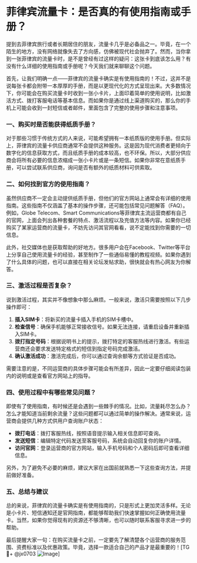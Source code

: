 # 菲律宾流量卡：是否真的有使用指南或手册？

提到去菲律宾旅行或者长期居住的朋友，流量卡几乎是必备品之一。毕竟，在一个陌生的地方，没有网络就像失去了方向感，仿佛被现代社会抛弃了。然而，当你拿到一张菲律宾的流量卡时，是不是曾经有过这样的疑问：这张卡到底该怎么用？有没有什么详细的使用指南或手册呢？今天我们就来聊聊这个问题。

首先，让我们明确一点——菲律宾的流量卡确实是有使用指南的！不过，这并不是说每张卡都会附带一本厚厚的手册，而是以更现代化的方式呈现出来。大多数情况下，你可能会在购买流量卡时收到一张小卡片，上面印着简单的使用说明，比如激活方式、拨打客服电话等基本信息。而如果你是通过线上渠道购买的，那么你的手机上可能会收到一封短信或者邮件，里面包含了完整的使用步骤和注意事项。

### 一、购买时是否能获得纸质手册？
对于那些习惯于传统方式的人来说，可能希望拥有一本纸质版的使用手册。但实际上，菲律宾的流量卡供应商通常不会提供这种服务。这是因为现代消费者更倾向于数字化的信息获取方式，而且纸质手册的成本较高，也不环保。所以，大部分供应商会将所有必要的信息浓缩成一张小卡片或是一条短信。如果你非常在意纸质手册，可以尝试联系供应商，询问是否有额外的纸质材料可供索取。

### 二、如何找到官方的使用指南？
虽然供应商不一定会主动提供纸质手册，但他们的官方网站上通常会有详细的使用指南。这些指南不仅涵盖了基本的操作步骤，还可能包括常见问题解答（FAQ）。例如，Globe Telecom、Smart Communications等菲律宾主流运营商都有自己的官网，上面会列出各种套餐的特点、激活流程以及充值方法等内容。如果你已经购买了某家运营商的流量卡，不妨先访问其官网看看，说不定能找到你需要的一切信息。

此外，社交媒体也是获取帮助的好地方。很多用户会在Facebook、Twitter等平台上分享自己使用流量卡的经验，甚至制作了一些通俗易懂的教程视频。如果你遇到了什么具体的问题，也可以直接在相关论坛发帖求助，很快就会有热心网友为你解答。

### 三、激活过程是否复杂？
说到激活过程，其实并不像想象中那么麻烦。一般来说，激活只需要按照以下几步操作即可：

1. **插入SIM卡**：将新买的流量卡插入手机的SIM卡槽中。
2. **检查信号**：确保手机能够正常接收信号。如果无法连接，请重启设备并重新插入SIM卡。
3. **拨打指定号码**：根据说明书上的提示，拨打特定的客服热线进行激活。有些运营商还会要求发送特定格式的短信到指定号码完成激活。
4. **确认激活成功**：激活完成后，你可以通过查询余额等方式验证是否成功。

需要注意的是，不同运营商的具体步骤可能会有所差异，因此一定要仔细阅读包装内的说明或是查看官方网站上的指导。

### 四、使用过程中有哪些常见问题？
即使有了使用指南，有时候还是会遇到一些棘手的情况。比如，流量耗尽怎么办？怎么才能知道当前剩余流量？这些问题都可以通过简单的操作解决。通常来说，运营商会提供几种方式供用户查询账户状态：

- **拨打电话**：拨打客服热线，按照语音提示输入相关信息即可查询。
- **发送短信**：编辑特定代码发送至客服号码，系统会自动回复你的账户详情。
- **访问官网**：登录运营商的官方网站，输入手机号码和个人密码后即可查看详细信息。

另外，为了避免不必要的麻烦，建议大家在出国前就熟悉一下这些查询方法，并提前做好准备。

### 五、总结与建议
总的来说，菲律宾的流量卡确实是有使用指南的，只是形式上更加灵活多样。无论是小卡片、短信通知还是官网指南，都能够帮助我们快速掌握如何正确使用流量卡。当然，如果你觉得现有的资源还不够清晰，也可以随时联系客服寻求进一步的帮助。

最后提醒大家一句：在购买流量卡之前，一定要先了解清楚各个运营商的服务范围、资费标准以及优惠政策。毕竟，选择一款适合自己的产品才是最重要的！[TG💪+ @jx0703 ![Image](https://github.com/user-attachments/assets/dbca1d08-cadb-493c-b0ec-ad6f7a83f270)]